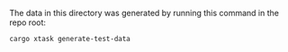 The data in this directory was generated by running this command in the
repo root:

```
cargo xtask generate-test-data
```
